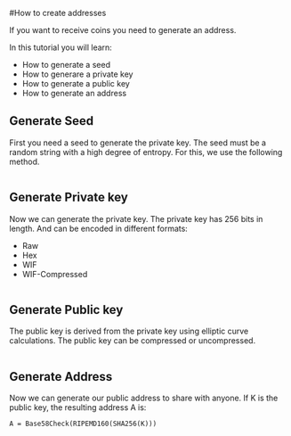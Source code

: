 #How to create addresses

If you want to receive coins you need to generate an address.

In this tutorial you will learn:

* How to generate a seed
* How to generare a private key
* How to generate a public key
* How to generate an address


## Generate Seed

First you need a seed to generate the private key. The seed must be a random string with a high degree of entropy. 
For this, we use the following method.

```c#

```

## Generate Private key 

Now we can generate the private key. The private key has 256 bits in length. And can be encoded in different formats:

* Raw
* Hex
* WIF
* WIF-Compressed

```c#

```


## Generate Public key

The public key is derived from the private key using elliptic curve calculations. The public key can be compressed or uncompressed.

```c#
```



## Generate Address

Now we can generate our public address to share with anyone. 
If K is the public key, the resulting address A is:

```
A = Base58Check(RIPEMD160(SHA256(K)))
```


```c#
```

